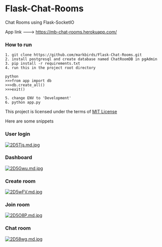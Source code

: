 # Flask-Chat-Rooms
Chat Rooms using Flask-SocketIO

App link ---> https://mb-chat-rooms.herokuapp.com/


### How to run
```
1. git clone https://github.com/markbirds/Flask-Chat-Rooms.git
2. install postgresql and create database named ChatRoomDB in pgAdmin
3. pip install -r requirements.txt
4. run this in the project root directory

python
>>>from app import db
>>>db.create_all()
>>>exit()

5. change ENV to 'Development'
6. python app.py
```

This project is licensed under the terms of [MIT License](LICENSE)

Here are some snippets

### User login

[![2D5Tjs.md.jpg](https://iili.io/2D5Tjs.md.jpg)](https://freeimage.host/i/2D5Tjs)

### Dashboard

[![2D5Gwu.md.jpg](https://iili.io/2D5Gwu.md.jpg)](https://freeimage.host/i/2D5Gwu)

### Create room

[![2D5wFV.md.jpg](https://iili.io/2D5wFV.md.jpg)](https://freeimage.host/i/2D5wFV)

### Join room

[![2D5O8P.md.jpg](https://iili.io/2D5O8P.md.jpg)](https://freeimage.host/i/2D5O8P)

### Chat room

[![2D58wg.md.jpg](https://iili.io/2D58wg.md.jpg)](https://freeimage.host/i/2D58wg)
